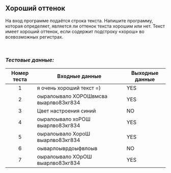 ## Хороший оттенок

На вход программе подаётся строка текста. Напишите программу, которая определяет, является ли оттенок текста хорошим или нет.
Текст имеет хороший оттенок, если содержит подстроку «хорош» во всевозможных регистрах.

<br>

### *Тестовые данные:*

| Номер теста | Входные данные                        | Выходные данные |
|:-----------:|---------------------------------------|-----------------|
|      1      | я очень хороший текст =)              | YES             |
|      2      | оыралоывало ХОРОШвмсва выарлво83кг834 | YES             |
|      3      | Цвет настроения синий                 | NO              |
|      4      | оыралоывало хоРОШ выарлво83кг834      | YES             |
|      5      | оыралоывало ХороШ выарлво83кг834      | YES             |
|      6      | оыварлоыврдоыфвлоыв                   | NO              |
|      7      | оыралоывало ХОрОШ выарлво83кг834      | YES             |
